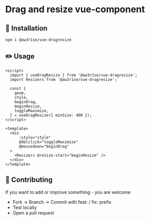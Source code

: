 # Drag and resize vue-component

## 🔧 Installation

```sh
npm i @aw3r1se/vue-dragresize
```

## ✏️ Usage

```vue
<script>
  import { useDragResize } from '@aw3r1se/vue-dragresize';
  import Resizers from '@aw3r1se/vue-dragresize';

  const {
    geom,
    style,
    beginDrag,
    beginResize,
    toggleMaximize,
  } = useDragResize({ minSize: 400 });
</script>

<template>
  <div
      :style="style"
      @dblclick="toggleMaximize"
      @mousedown="beginDrag"
  >
    <Resizers @resize-start="beginResize" />
  </div>
</template>
```

## 🤝 Contributing
If you want to add or improve something - you are welcome

* Fork → Branch → Commit with feat: / fix: prefix
* Test locally
* Open a pull request